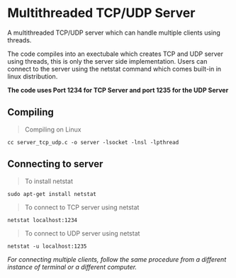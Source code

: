 # Multithreaded TCP/UDP Server 
A multithreaded TCP/UDP server which can handle multiple clients using threads.

The code compiles into an exectubale which creates TCP and UDP server using threads, this is only the server side implementation.
Users can connect to the server using the netstat command which comes built-in in linux distribution.

**The code uses Port 1234 for TCP Server and port 1235 for the UDP Server**
## Compiling 
>Compiling on Linux
```
cc server_tcp_udp.c -o server -lsocket -lnsl -lpthread 
```
## Connecting to server
>To install netstat
```
sudo apt-get install netstat
```

>To connect to TCP server using netstat
```
netstat localhost:1234
```
>To connect to UDP server using netstat
```
netstat -u localhost:1235
```

*For connecting multiple clients, follow the same procedure from a different instance of terminal or a different computer.*
